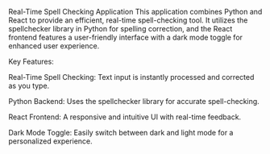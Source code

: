 Real-Time Spell Checking Application
This application combines Python and React to provide an efficient, real-time spell-checking tool. It utilizes the spellchecker library in Python for spelling correction, and the React frontend features a user-friendly interface with a dark mode toggle for enhanced user experience.

Key Features:

Real-Time Spell Checking: Text input is instantly processed and corrected as you type.

Python Backend: Uses the spellchecker library for accurate spell-checking.

React Frontend: A responsive and intuitive UI with real-time feedback.

Dark Mode Toggle: Easily switch between dark and light mode for a personalized experience.

